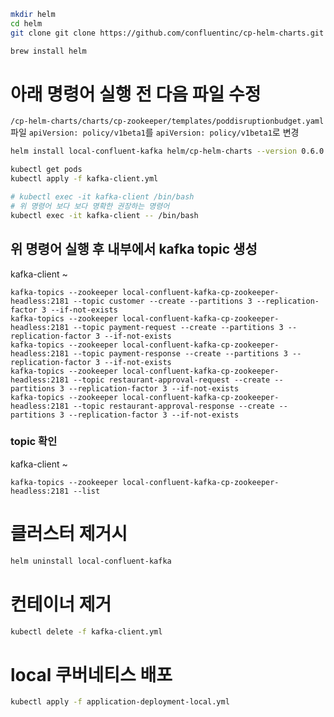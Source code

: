 
```bash
mkdir helm
cd helm
git clone git clone https://github.com/confluentinc/cp-helm-charts.git
```

```bash
brew install helm
```

# 아래 명령어 실행 전 다음 파일 수정
`/cp-helm-charts/charts/cp-zookeeper/templates/poddisruptionbudget.yaml` 파일 
`apiVersion: policy/v1beta1`를 `apiVersion: policy/v1beta1`로 변경

```bash
helm install local-confluent-kafka helm/cp-helm-charts --version 0.6.0
```

```bash
kubectl get pods
kubectl apply -f kafka-client.yml 
```

```bash
# kubectl exec -it kafka-client /bin/bash
# 위 명령어 보다 보다 명확한 권장하는 명령어
kubectl exec -it kafka-client -- /bin/bash
```

## 위 명령어 실행 후 내부에서 kafka topic 생성 
kafka-client ~
``` 
kafka-topics --zookeeper local-confluent-kafka-cp-zookeeper-headless:2181 --topic customer --create --partitions 3 --replication-factor 3 --if-not-exists
kafka-topics --zookeeper local-confluent-kafka-cp-zookeeper-headless:2181 --topic payment-request --create --partitions 3 --replication-factor 3 --if-not-exists
kafka-topics --zookeeper local-confluent-kafka-cp-zookeeper-headless:2181 --topic payment-response --create --partitions 3 --replication-factor 3 --if-not-exists
kafka-topics --zookeeper local-confluent-kafka-cp-zookeeper-headless:2181 --topic restaurant-approval-request --create --partitions 3 --replication-factor 3 --if-not-exists
kafka-topics --zookeeper local-confluent-kafka-cp-zookeeper-headless:2181 --topic restaurant-approval-response --create --partitions 3 --replication-factor 3 --if-not-exists
```

### topic 확인 
kafka-client ~
```
kafka-topics --zookeeper local-confluent-kafka-cp-zookeeper-headless:2181 --list
```

# 클러스터 제거시
```bash
helm uninstall local-confluent-kafka
```
# 컨테이너 제거
```bash
kubectl delete -f kafka-client.yml
```

# local 쿠버네티스 배포
```bash
kubectl apply -f application-deployment-local.yml 
```